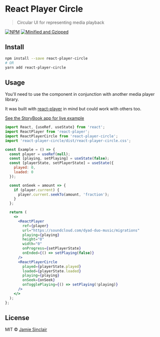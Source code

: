 # React Player Circle

> Circular UI for representing media playback

[![NPM](https://img.shields.io/npm/v/react-player-circle.svg)](https://www.npmjs.com/package/react-player-circle)
[![Minified and Gzipped](https://badgen.net/bundlephobia/minzip/react-player-circle)](https://bundlephobia.com/result?p=react-player-circle@0.1.1)

## Install

```bash
npm install --save react-player-circle
# OR
yarn add react-player-circle
```

## Usage

You'll need to use the component in conjunction with another media player library.

It was built with [react-player](https://github.com/CookPete/react-player) in mind but could work with others too.

[See the StoryBook app for live example](https://jamsinclair.github.io/react-player-circle/?path=/story/overview--with-react-player)

```jsx
import React, {useRef, useState} from 'react';
import ReactPlayer from 'react-player';
import ReactPlayerCircle from 'react-player-circle';
import 'react-player-circle/dist/react-player-circle.css';

const Example = () => {
  const player = useRef(null);
  const [playing, setPlaying] = useState(false);
  const [playerState, setPlayerState] = useState({
    played: 0,
    loaded: 0
  });

  const onSeek = amount => {
    if (player.current) {
      player.current.seekTo(amount, 'fraction');
    }
  };

  return (
    <>
      <ReactPlayer
        ref={player}
        url="https://soundcloud.com/dyad-duo-music/migrations"
        playing={playing}
        height="0"
        width="0"
        onProgress={setPlayerState}
        onEnded={() => setPlaying(false)}
      />
      <ReactPlayerCircle
        played={playerState.played}
        loaded={playerState.loaded}
        playing={playing}
        onSeek={onSeek}
        onTogglePlaying={() => setPlaying(!playing)}
      />
    </>
  );
};
```

## License

MIT © [Jamie Sinclair](https://github.com/jamsinclair)
